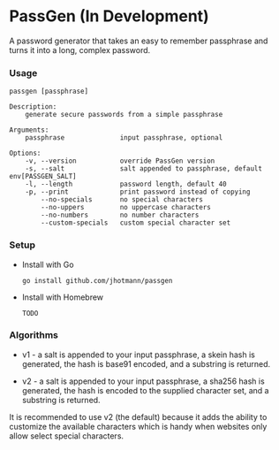 # PassGen (In Development)

A password generator that takes an easy to remember passphrase and turns it into a long, complex password.

### Usage

```
passgen [passphrase]

Description:
    generate secure passwords from a simple passphrase

Arguments:
    passphrase              input passphrase, optional

Options:
    -v, --version           override PassGen version
    -s, --salt              salt appended to passphrase, default env[PASSGEN_SALT]
    -l, --length            password length, default 40
    -p, --print             print password instead of copying
        --no-specials       no special characters
        --no-uppers         no uppercase characters
        --no-numbers        no number characters
        --custom-specials   custom special character set
```

### Setup
- Install with Go

  `go install github.com/jhotmann/passgen`

- Install with Homebrew

  `TODO`

### Algorithms

- v1 - a salt is appended to your input passphrase, a skein hash is generated, the hash is base91 encoded, and a substring is returned.

- v2 - a salt is appended to your input passphrase, a sha256 hash is generated, the hash is encoded to the supplied character set, and a substring is returned.

It is recommended to use v2 (the default) because it adds the ability to customize the available characters which is handy when websites only allow select special characters.